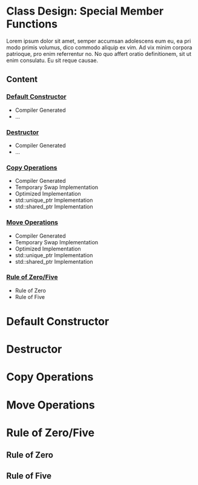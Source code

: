 # Class Design: Special Member Functions
Lorem ipsum dolor sit amet, semper accumsan adolescens eum eu, ea pri modo primis volumus, dico commodo aliquip ex vim. Ad vix minim corpora patrioque, pro enim referrentur no. No quo affert oratio definitionem, sit ut enim consulatu. Eu sit reque causae.

## Content

### [Default Constructor](https://github.com/cmbrandt/modern-cxx-seminar/edit/master/1_class_design.md#fundamentals-1)
* Compiler Generated
* ...

### [Destructor](https://github.com/cmbrandt/modern-cxx-seminar/blob/master/1_class_design.md#special-member-functions)
* Compiler Generated
* ...

### [Copy Operations](https://github.com/cmbrandt/modern-cxx-seminar/blob/master/1_class_design.md#additional-class-operations)
* Compiler Generated
* Temporary Swap Implementation
* Optimized Implementation
* std::unique_ptr Implementation
* std::shared_ptr Implementation

### [Move Operations](https://github.com/cmbrandt/modern-cxx-seminar/blob/master/1_class_design.md#class-hierarchies)
* Compiler Generated
* Temporary Swap Implementation
* Optimized Implementation
* std::unique_ptr Implementation
* std::shared_ptr Implementation

### [Rule of Zero/Five](https://github.com/cmbrandt/modern-cxx-seminar/blob/master/1_class_design.md#rule-of-zerofive)
* Rule of Zero
* Rule of Five


# Default Constructor


# Destructor


# Copy Operations


# Move Operations


# Rule of Zero/Five

## Rule of Zero

## Rule of Five
